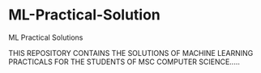 # ML-Practical-Solution
ML Practical Solutions

THIS REPOSITORY CONTAINS THE SOLUTIONS OF MACHINE LEARNING PRACTICALS FOR THE STUDENTS OF MSC COMPUTER SCIENCE.....
